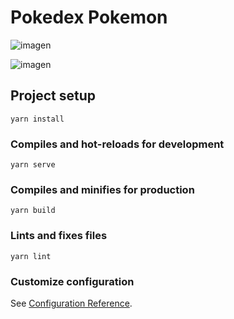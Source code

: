 # Pokedex Pokemon


![imagen](https://github.com/Novaversocl/Pokedex/assets/95386670/f98785f4-5d1b-446b-a36a-38e7d255da11)



![imagen](https://github.com/Novaversocl/Pokedex/assets/95386670/bd5834bd-6cab-498d-9769-51b8dec6d949)



## Project setup
```
yarn install
```

### Compiles and hot-reloads for development
```
yarn serve
```

### Compiles and minifies for production
```
yarn build
```

### Lints and fixes files
```
yarn lint
```

### Customize configuration
See [Configuration Reference](https://cli.vuejs.org/config/).
